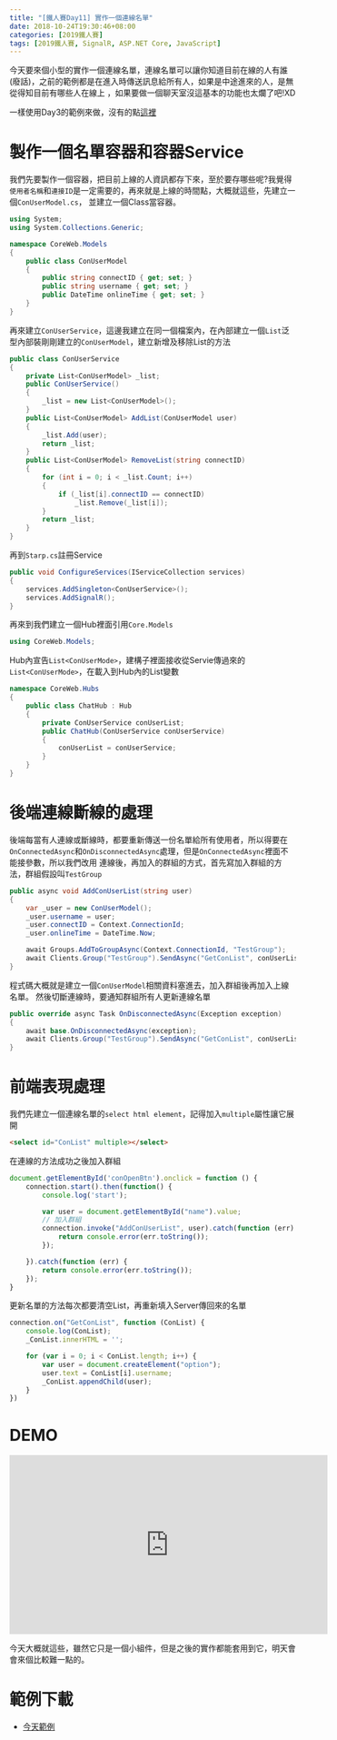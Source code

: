 ```yaml
---
title: "[鐵人賽Day11] 實作一個連線名單"
date: 2018-10-24T19:30:46+08:00
categories: [2019鐵人賽]
tags: [2019鐵人賽, SignalR, ASP.NET Core, JavaScript]
---
```

今天要來個小型的實作一個連線名單，連線名單可以讓你知道目前在線的人有誰(廢話)，之前的範例都是在進入時傳送訊息給所有人，如果是中途進來的人，是無從得知目前有哪些人在線上
，如果要做一個聊天室沒這基本的功能也太爛了吧!XD

一樣使用Day3的範例來做，沒有的點[這裡](https://drive.google.com/file/d/1CSiqGkTjQvWL25iiYtUmMNrrL4m_JVrG/view)

# 製作一個名單容器和容器Service
我們先要製作一個容器，把目前上線的人資訊都存下來，至於要存哪些呢?我覺得`使用者名稱`和`連接ID`是一定需要的，再來就是上線的時間點，大概就這些，先建立一個`ConUserModel.cs`，
並建立一個Class當容器。
``` cs
using System;
using System.Collections.Generic;

namespace CoreWeb.Models
{
    public class ConUserModel
    {
        public string connectID { get; set; }
        public string username { get; set; }
        public DateTime onlineTime { get; set; }
    }
}
```
再來建立`ConUserService`，這邊我建立在同一個檔案內，在內部建立一個`List`泛型內部裝剛剛建立的`ConUserModel`，建立新增及移除List的方法
``` cs
public class ConUserService
{
    private List<ConUserModel> _list;
    public ConUserService()
    {
        _list = new List<ConUserModel>();
    }
    public List<ConUserModel> AddList(ConUserModel user)
    {
        _list.Add(user);
        return _list;
    }
    public List<ConUserModel> RemoveList(string connectID)
    {
        for (int i = 0; i < _list.Count; i++)
        {
            if (_list[i].connectID == connectID)
                _list.Remove(_list[i]);
        }
        return _list;
    }
}
```
再到`Starp.cs`註冊Service
``` cs
public void ConfigureServices(IServiceCollection services)
{
    services.AddSingleton<ConUserService>();
    services.AddSignalR();
}
```

再來到我們建立一個Hub裡面引用`Core.Models`
``` cs
using CoreWeb.Models;
```
Hub內宣告`List<ConUserMode>`，建構子裡面接收從Servie傳過來的`List<ConUserMode>`，在載入到Hub內的List變數
``` cs
namespace CoreWeb.Hubs
{
    public class ChatHub : Hub
    {
        private ConUserService conUserList;
        public ChatHub(ConUserService conUserService)
        {
            conUserList = conUserService;
        }
    }
}
```
# 後端連線斷線的處理
後端每當有人連線或斷線時，都要重新傳送一份名單給所有使用者，所以得要在`OnConnectedAsync`和`OnDisconnectedAsync`處理，但是`OnConnectedAsync`裡面不能接參數，所以我們改用
連線後，再加入的群組的方式，首先寫加入群組的方法，群組假設叫`TestGroup`
``` cs
public async void AddConUserList(string user)
{
    var _user = new ConUserModel();
    _user.username = user;
    _user.connectID = Context.ConnectionId;
    _user.onlineTime = DateTime.Now;

    await Groups.AddToGroupAsync(Context.ConnectionId, "TestGroup");
    await Clients.Group("TestGroup").SendAsync("GetConList", conUserList.AddList(_user));
}
```
程式碼大概就是建立一個`ConUserModel`相關資料塞進去，加入群組後再加入上線名單。
然後切斷連線時，要通知群組所有人更新連線名單
``` cs
public override async Task OnDisconnectedAsync(Exception exception)
{
    await base.OnDisconnectedAsync(exception);
    await Clients.Group("TestGroup").SendAsync("GetConList", conUserList.RemoveList(Context.ConnectionId));
}
```

# 前端表現處理
我們先建立一個連線名單的`select html element`，記得加入`multiple`屬性讓它展開
``` html
<select id="ConList" multiple></select>
```
在連線的方法成功之後加入群組
``` js
document.getElementById('conOpenBtn').onclick = function () {
    connection.start().then(function() {
        console.log('start');

        var user = document.getElementById("name").value;
        // 加入群組
        connection.invoke("AddConUserList", user).catch(function (err) {
            return console.error(err.toString());
        });

    }).catch(function (err) {
        return console.error(err.toString());
    });
}
```
更新名單的方法每次都要清空List，再重新填入Server傳回來的名單
``` js
connection.on("GetConList", function (ConList) {
    console.log(ConList);
    _ConList.innerHTML = '';

    for (var i = 0; i < ConList.length; i++) {
        var user = document.createElement("option");
        user.text = ConList[i].username;
        _ConList.appendChild(user);
    }
})
```

# DEMO
<iframe width="560" height="315" src="https://www.youtube.com/embed/I0ZC48M9CDQ" frameborder="0" allow="autoplay; encrypted-media" allowfullscreen></iframe>

今天大概就這些，雖然它只是一個小組件，但是之後的實作都能套用到它，明天會會來個比較難一點的。

# 範例下載
- [今天範例](https://drive.google.com/file/d/1CNBCcMhbJuhb8vtmxjBt1Z11iRwfaGKF/view?usp=sharing)
